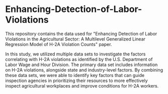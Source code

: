 # Enhancing-Detection-of-Labor-Violations
This repository contains the data used for "Enhancing Detection of Labor Violations in the Agricultural Sector: A Multilevel Generalized Linear Regression Model of H-2A Violation Counts" paper.

In this study, we utilized multiple data sets to investigate the factors correlating with H-2A violations as identified by the U.S. Department of Labor Wage and Hour Division. The primary data set includes information on H-2A violations, alongside state and industry-level factors. By combining these data sets, we were able to identify key factors that can guide inspection agencies in prioritizing their resources to more effectively inspect agricultural workplaces and improve conditions for H-2A workers.
